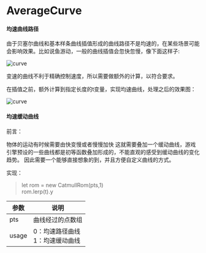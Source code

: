 # AverageCurve

#### 均速曲线路径

由于贝塞尔曲线和基本样条曲线插值形成的曲线路径不是均速的，在某些场景可能会影响效果。比如说鱼游动，一般的曲线插值会忽快忽慢，像下面这样子:

  ![curve](https://chuantu.xyz/t6/734/1589618846x3070492176.png)
  
  变速的曲线不利于精确控制速度，所以需要做额外的计算，以符合要求。
  


在插值之前，额外计算到指定长度的t变量，实现均速曲线，处理之后的效果图：

  ![curve](http://chuantu.xyz/t6/734/1589619484x992248267.png)
  
 #### 均速缓动曲线
 
前言：

物体的运动有时候需要由快变慢或者慢慢加快 这就需要叠加一个缓动曲线，游戏引擎预设的一些曲线都是初等函数叠加形成的，不能直观的感受到缓动曲线的变化趋势。
因此需要一个能够直接想象的到，并且方便自定义曲线的方式。

实现：

  >  let rom = new CatmullRom(pts,1)  
  >  rom.lerp(t).y
  
 |  参数 | 说明 |
|  ------ | ------ |
|  pts | 曲线经过的点数组 |
|  usage | 0：均速路径曲线<br> 1：均速缓动曲线 |

